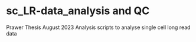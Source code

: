# sc_LR-data_analysis and QC 
 Prawer Thesis August 2023
 Analysis scripts to analyse single cell long read data 
